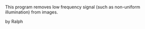 This program removes low frequency signal (such as non-uniform illumination) from images.

by Ralph
